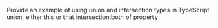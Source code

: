 Provide an example of using union and intersection types in TypeScript.
union: either this or that
intersection:both of property
